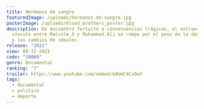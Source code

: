 ```yaml
---
title: Hermanos de sangre
featuredImage: /uploads/hermanos-de-sangre.jpg
posterImage: /uploads/blood_brothers_poster.jpg
description: De encuentro fortuito a consecuencias trágicas, el extraordinario
  vínculo entre Malcolm X y Muhammad Ali se rompe por el peso de la desconfianza
  y los cambios de ideales.
release: "2021"
view: 09-12-2021
code: "10069"
genre: Documental
ranking: "7"
trailer: https://www.youtube.com/embed/kAUmC4Cx0wY
tags:
  - documental
  - politico
  - deporte
---
```

